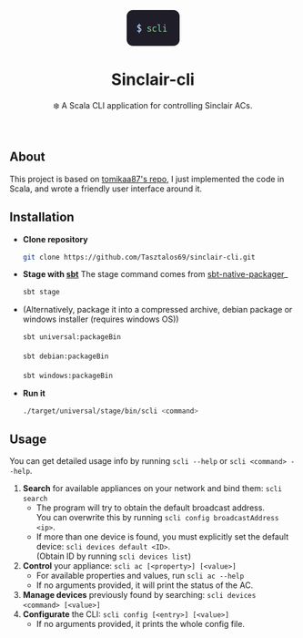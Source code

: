 <p align="center">
	<img alt="Logo" src="./.github/scli.png">
</p>
<h1 align="center">Sinclair-cli</h1>
<p align="center">❄️ A Scala CLI application for controlling Sinclair ACs.<br/><br/><br/></p>

## About

This project is based on [tomikaa87's repo](https://github.com/tomikaa87/gree-remote), I just implemented the code in Scala, and wrote a friendly user interface around it.



## Installation

* **Clone repository**
  
  ```bash
  git clone https://github.com/Tasztalos69/sinclair-cli.git
  ```
* **Stage with [sbt](https://www.scala-sbt.org/)**
  The stage command comes from [sbt-native-packager](https://github.com/sbt/sbt-native-packager)_
  
  ```bash
  sbt stage
  ```
* (Alternatively, package it into a compressed archive, debian package or windows installer (requires windows OS))
  ```bash
  sbt universal:packageBin
  
  sbt debian:packageBin
  
  sbt windows:packageBin
  ```
* **Run it**
  
  ```bash
  ./target/universal/stage/bin/scli <command>
  ```



## Usage

You can get detailed usage info by running `scli --help` or `scli <command> --help`.

1. **Search** for available appliances on your network and bind them:  `scli search`
   * The program will try to obtain the default broadcast address.<br/>You can overwrite this by running `scli config broadcastAddress <ip>`.
   * If more than one device is found, you must explicitly set the default device: `scli devices default <ID>`.  <br/>(Obtain ID by running `scli devices list`)
2. **Control** your appliance: `scli ac [<property>] [<value>]`
   * For available properties and values, run `scli ac --help`
   * If no arguments provided, it will print the status of the AC.
3. **Manage devices** previously found by searching: `scli devices <command> [<value>]`
4. **Configurate** the CLI: `scli config [<entry>] [<value>]`
   * If no arguments provided, it prints the whole config file.
